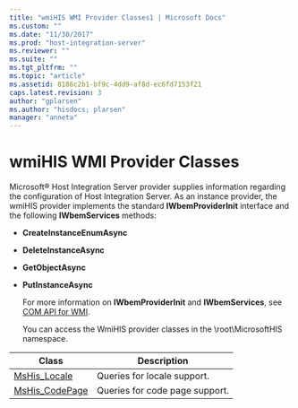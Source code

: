 ```yaml
---
title: "wmiHIS WMI Provider Classes1 | Microsoft Docs"
ms.custom: ""
ms.date: "11/30/2017"
ms.prod: "host-integration-server"
ms.reviewer: ""
ms.suite: ""
ms.tgt_pltfrm: ""
ms.topic: "article"
ms.assetid: 8186c2b1-bf9c-4dd9-af8d-ec6fd7153f21
caps.latest.revision: 3
author: "gplarsen"
ms.author: "hisdocs; plarsen"
manager: "anneta"
---
```

# wmiHIS WMI Provider Classes
Microsoft® Host Integration Server provider supplies information regarding the configuration of Host Integration Server. As an instance provider, the wmiHIS provider implements the standard **IWbemProviderInit** interface and the following **IWbemServices** methods:  
  
- **CreateInstanceEnumAsync**  
  
- **DeleteInstanceAsync**  
  
- **GetObjectAsync**  
  
- **PutInstanceAsync**  
  
  For more information on **IWbemProviderInit** and **IWbemServices**, see [COM API for WMI](https://msdn.microsoft.com/library/aa389276(v=vs.85).aspx).  
  
  You can access the WmiHIS provider classes in the \root\MicrosoftHIS namespace.  
  
|Class|Description|  
|-----------|-----------------|  
|[MsHis_Locale](../core/mshis-locale2.md)|Queries for locale support.|  
|[MsHis_CodePage](../core/mshis-codepage-class1.md)|Queries for code page support.|